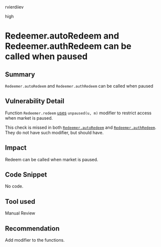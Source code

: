 rvierdiiev

high

# Redeemer.autoRedeem and Redeemer.authRedeem can be called when paused

## Summary
`Redeemer.autoRedeem` and `Redeemer.authRedeem` can be called when paused
## Vulnerability Detail
Function `Redeemer.redeem` [uses](https://github.com/sherlock-audit/2022-10-illuminate/blob/main/src/Redeemer.sol#L403) `unpaused(u, m)` modifier to restrict access when market is paused.

This check is missed in both [`Redeemer.autoRedeem`](https://github.com/sherlock-audit/2022-10-illuminate/blob/main/src/Redeemer.sol#L489) and [`Redeemer.authRedeem`](https://github.com/sherlock-audit/2022-10-illuminate/blob/main/src/Redeemer.sol#L443-L452). They do not have such modifier, but should have.
## Impact
Redeem can be called when market is paused.
## Code Snippet
No code.
## Tool used

Manual Review

## Recommendation
Add modifier to the functions.

